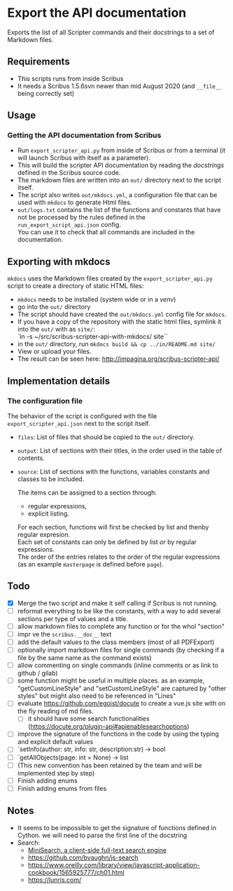 # Export the API documentation

Exports the list of all Scripter commands and their docstrings to a set of Markdown files.

## Requirements

- This scripts runs from inside Scribus
- It needs a Scribus 1.5.6svn newer than mid August 2020 (and `__file__` being correctly set)

## Usage

### Getting the API documentation from Scribus

- Run `export_scripter_api.py` from inside of Scribus or from a terminal (it will launch Scribus with itself as a parameter).
- This will build the scripter API documentation by reading the _docstrings_ defined in the Scribus source code.
- The markdown files are written into an `out/` directory next to the script itself.
- The script also writes `out/mkdocs.yml`, a configuration file that can be used with `mkdocs` to generate Html files.
- `out/logs.txt` contains the list of the functions and constants that have not be processed by the rules defined in the `run_export_script_api.json` config.  
  You can use it to check that all commands are included in the documentation.

## Exporting with mkdocs

`mkdocs` uses the Markdown files created by the `export_scripter_api.py` script to create a directory of static HTML files:

- `mkdocs` needs to be installed (system wide or in a _venv_)
- go into the `out/` directory
- The script should have created  the `out/mkdocs.yml` config file for `mkdocs`.
- If you have a copy of the repository with the static html files, symlink it into the `out/` with as `site/`:  
  `ln -s ~/src/scribus-scripter-api-with-mkdocs/ site``
- in the `out/` directory, run `mkdocs build && cp ../in/README.md site/`
- View or upload your files.
- The result can be seen here: <http://impagina.org/scribus-scripter-api/>

## Implementation details

### The configuration file

The behavior of the script is configured with the file `export_scripter_api.json` next to the script itself.

- `files`: List of files that should be copied to the `out/` directory.
- `output`: List of sections with their titles, in the order used in the table of contents.
- `source`: List of sections with the functions, variables constants and classes to be included.

  The items can be assigned to a section through:

  - regular expressions,
  - explicit listing.

  For each section, functions will first be checked by list and thenby regular expresion.  
  Each set of constants can only be defined by list _or_ by regular expressions.  
  The order of the entries relates to the order of the regular expressions (as an example `masterpage` is defined before `page`).

## Todo

- [x] Merge the two script and make it self calling if Scribus is not running.
- [ ] reformat everything to be like the constants, with a way to add several sections per type of values and a title.
- [ ] allow markdown files to complete any function or for the whol "section"
- [ ] impr ve the `scribus.__doc__` text
- [ ] add the default values to the class members (most of all PDFExport)
- [ ] optionally import markdown files for single commands (by checking if a file by the same name as the command exists)
- [ ] allow commenting on single commands (inline comments or as link to github / gilab)
- [ ] some function might be useful in multiple places. as an example, "getCustomLineStyle" and "setCustomLineStyle" are captured by "other styles" but might also need to be referenced in "Lines"
- [ ] evaluate <https://github.com/egoist/docute> to create a vue.js site with on the fly reading of md files.
  - [ ] it should have some search functionalities (<https://docute.org/plugin-api#apienablesearchoptions>)
- [ ] improve the signature of the functions in the code by using the typing and explicit default values
 - [ ] `setInfo(author: str, info: str, description:str) -> bool
 - [ ] `getAllObjects(page: int = None) -> list
 - [ ] (This new convention has been retained by the team and will be implemented step by step)
 - [ ] Finish adding enums
 - [ ] Finish adding enums from files

## Notes

- It seems to be impossible to get the signature of functions defined in Cython. we will need to parse the first line of the docstring
- Search:
  - [MiniSearch, a client-side full-text search engine](https://lucaongaro.eu/blog/2019/01/30/minisearch-client-side-fulltext-search-engine.html)
  - <https://github.com/bvaughn/js-search>
  - <https://www.oreilly.com/library/view/javascript-application-cookbook/1565925777/ch01.html>
  - <https://lunrjs.com/>
